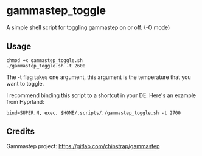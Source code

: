 # gammastep_toggle
A simple shell script for toggling gammastep on or off. (-O mode)

## Usage
```
chmod +x gammastep_toggle.sh
./gammastep_toggle.sh -t 2600
```
The -t flag takes one argument, this argument is the temperature that you want to toggle.

I recommend binding this script to a shortcut in your DE. Here's an example from Hyprland:
```
bind=SUPER,N, exec, $HOME/.scripts/./gammastep_toggle.sh -t 2700
```

## Credits
Gammastep project:
https://gitlab.com/chinstrap/gammastep
